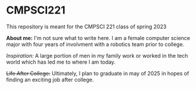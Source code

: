 # CMPSCI221
This repository is meant for the CMPSCI 221 class of spring 2023

**About me:**
I'm not sure what to write here. I am a female computer science major with four years of involvment with a robotics team prior to college. 

_Inspiration:_
A large portion of men in my family work or worked in the tech world which has led me to where I am today. 

<s>Life After College:</s>
Ultimately, I plan to graduate in may of 2025 in hopes of finding an exciting job after college. 
